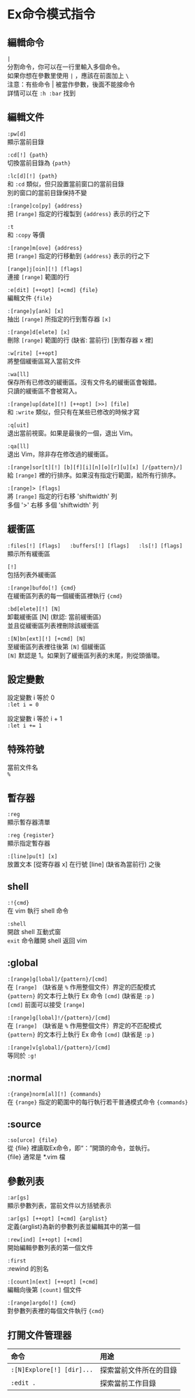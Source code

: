 # Ex命令模式指令

## 編輯命令

`|`  
分割命令，你可以在一行里輸入多個命令。  
如果你想在參數里使用 `|` ，應該在前面加上 `\`   
注意：有些命令 \| 被當作參數，後面不能接命令  
詳情可以在 `:h :bar` 找到

## 編輯文件

`:pw[d]`  
顯示當前目錄

`:cd[!] {path}`  
切換當前目錄為 `{path}`

`:lc[d][!] {path}`  
和 `:cd` 類似，但只設置當前窗口的當前目錄  
別的窗口的當前目錄保持不變

`:[range]co[py] {address}`  
把 `[range]` 指定的行複製到 `{address}` 表示的行之下

`:t`  
和 `:copy` 等價

`:[range]m[ove] {address}`  
把 `[range]` 指定的行移動到 `{address}` 表示的行之下

`[range]j[oin][!] [flags]`  
連接 `[range]` 範圍的行

`:e[dit] [++opt] [+cmd] {file}`  
編輯文件 `{file}`

`:[range]y[ank] [x]`  
抽出 `[range]` 所指定的行到暫存器 `[x]`

`:[range]d[elete] [x]`  
刪除 `[range]` 範圍的行 \(缺省: 當前行\) \[到暫存器 x 裡\]

`:w[rite] [++opt]`  
將整個緩衝區寫入當前文件

`:wa[ll]`  
保存所有已修改的緩衝區。沒有文件名的緩衝區會報錯。  
只讀的緩衝區不會被寫入。

`:[range]up[date][!] [++opt] [>>] [file]`  
和 `:write` 類似，但只有在某些已修改的時候才寫

`:q[uit]`  
退出當前視窗。如果是最後的一個，退出 Vim。

`:qa[ll]`  
退出 Vim，除非存在修改過的緩衝區。

`:[range]sor[t][!] [b][f][i][n][o][r][u][x] [/{pattern}/]`  
給 `[range]` 裡的行排序。如果沒有指定行範圍，給所有行排序。

`:[range]> [flags]`  
將 `[range]` 指定的行右移 'shiftwidth' 列  
多個 '&gt;' 右移 多個 'shiftwidth' 列

## 緩衝區

`:files[!] [flags]  
:buffers[!] [flags]  
:ls[!] [flags]`  
顯示所有緩衝區

`[!]`   
包括列表外緩衝區

`:[range]bufdo[!] {cmd}`  
在緩衝區列表的每一個緩衝區裡執行 `{cmd}`

`:bd[elete][!] [N]`  
卸載緩衝區 \[N\] \(默認: 當前緩衝區\)   
並且從緩衝區列表裡刪除該緩衝區

`:[N]bn[ext][!] [+cmd] [N]`  
至緩衝區列表裡往後第 `[N]` 個緩衝區  
`[N]` 默認是 1。如果到了緩衝區列表的末尾，則從頭循環。

## 設定變數

設定變數 i 等於 0  
`:let i = 0`  
  
設定變數 i 等於 i + 1  
`:let i += 1`

## 特殊符號

當前文件名  
`%`

## 暫存器

`:reg`  
顯示暫存器清單

`:reg {register}`  
顯示指定暫存器  
  
`:[line]pu[t] [x]`  
放置文本 \[從寄存器 x\] 在行號 \[line\] \(缺省為當前行\) 之後

## shell

`:!{cmd}`  
在 vim 執行 shell 命令

`:shell`  
開啟 shell 互動式窗  
`exit` 命令離開 shell 返回 vim

## :global

`:[range]g[lobal]/{pattern}/[cmd]`  
在 `[range]` （缺省是 `%` 作用整個文件）界定的匹配模式  
`{pattern}` 的文本行上執行 Ex 命令 `[cmd]` \(缺省是 `:p` \)  
`[cmd]` 前面可以接受 `[range]`

`:[range]g[lobal]!/{pattern}/[cmd]`  
在 `[range]` （缺省是 `%` 作用整個文件）界定的不匹配模式  
`{pattern}` 的文本行上執行 Ex 命令 `[cmd]` \(缺省是 `:p` \)

`:[range]v[global]/{pattern}/[cmd]`  
等同於 `:g!`

## :normal

`:{range}norm[al][!] {commands}`   
在 `{range}` 指定的範圍中的每行執行若干普通模式命令 `{commands}`

## :source

`:so[urce] {file}`  
從 {file} 裡讀取Ex命令，即“：”開頭的命令，並執行。  
{file} 通常是 \*.vim 檔

## 參數列表

`:ar[gs]`  
顯示參數列表，當前文件以方括號表示

`:ar[gs] [++opt] [+cmd] {arglist}`  
定義{arglist}為新的參數列表並編輯其中的第一個

`:rew[ind] [++opt] [+cmd]`  
開始編輯參數列表的第一個文件

`:first`  
:rewind 的別名

`:[count]n[ext] [++opt] [+cmd]`  
編輯向後第 `[count]` 個文件

`:[range]argdo[!] {cmd}`  
對參數列表裡的每個文件執行 `{cmd}`

## 打開文件管理器

| 命令 | 用途 |
| :--- | :--- |
| `:[N]Explore[!] [dir]...` | 探索當前文件所在的目錄 |
| `:edit .` | 探索當前工作目錄 |

